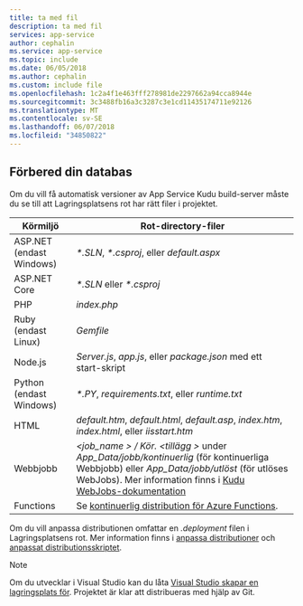 ```yaml
---
title: ta med fil
description: ta med fil
services: app-service
author: cephalin
ms.service: app-service
ms.topic: include
ms.date: 06/05/2018
ms.author: cephalin
ms.custom: include file
ms.openlocfilehash: 1c2a4f1e463fff278981de2297662a94cca8944e
ms.sourcegitcommit: 3c3488fb16a3c3287c3e1cd11435174711e92126
ms.translationtype: MT
ms.contentlocale: sv-SE
ms.lasthandoff: 06/07/2018
ms.locfileid: "34850822"
---
```

## <a name="prepare-your-repository"></a>Förbered din databas

Om du vill få automatisk versioner av App Service Kudu build-server måste du se till att Lagringsplatsens rot har rätt filer i projektet.

| Körmiljö | Rot-directory-filer |
|-|-|
| ASP.NET (endast Windows) | _*.SLN_, _*.csproj_, eller _default.aspx_ |
| ASP.NET Core | _*.SLN_ eller _*.csproj_ |
| PHP | _index.php_ |
| Ruby (endast Linux) | _Gemfile_ |
| Node.js | _Server.js_, _app.js_, eller _package.json_ med ett start-skript |
| Python (endast Windows) | _\*.PY_, _requirements.txt_, eller _runtime.txt_ |
| HTML | _default.htm_, _default.html_, _default.asp_, _index.htm_, _index.html_, eller  _iisstart.htm_ |
| Webbjobb | _\<job_name > / Kör. \<tillägg >_ under _App\_Data/jobb/kontinuerlig_ (för kontinuerliga Webbjobb) eller _App\_Data/jobb/utlöst_ (för utlöses WebJobs). Mer information finns i [Kudu WebJobs-dokumentation](https://github.com/projectkudu/kudu/wiki/WebJobs) |
| Functions | Se [kontinuerlig distribution för Azure Functions](../articles/azure-functions/functions-continuous-deployment.md#continuous-deployment-requirements). |

Om du vill anpassa distributionen omfattar en _.deployment_ filen i Lagringsplatsens rot. Mer information finns i [anpassa distributioner](https://github.com/projectkudu/kudu/wiki/Customizing-deployments) och [anpassat distributionsskriptet](https://github.com/projectkudu/kudu/wiki/Custom-Deployment-Script).

> [!NOTE]
> Om du utvecklar i Visual Studio kan du låta [Visual Studio skapar en lagringsplats för](/vsts/git/tutorial/creatingrepo?view=vsts&tabs=visual-studio). Projektet är klar att distribueras med hjälp av Git.
>
>


